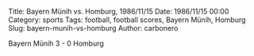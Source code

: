Title: Bayern Münih vs. Homburg, 1986/11/15
Date: 1986/11/15 00:00
Category: sports
Tags: football, football scores, Bayern Münih, Homburg
Slug: bayern-munih-vs-homburg
Author: carbonero


Bayern Münih 3 - 0 Homburg
